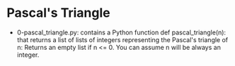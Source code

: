 # Pascal's Triangle

- 0-pascal_triangle.py: contains a Python function def pascal_triangle(n): that returns a list of lists of integers representing the Pascal's triangle of n:
     Returns an empty list if n <= 0.
     You can assume n will be always an integer.
